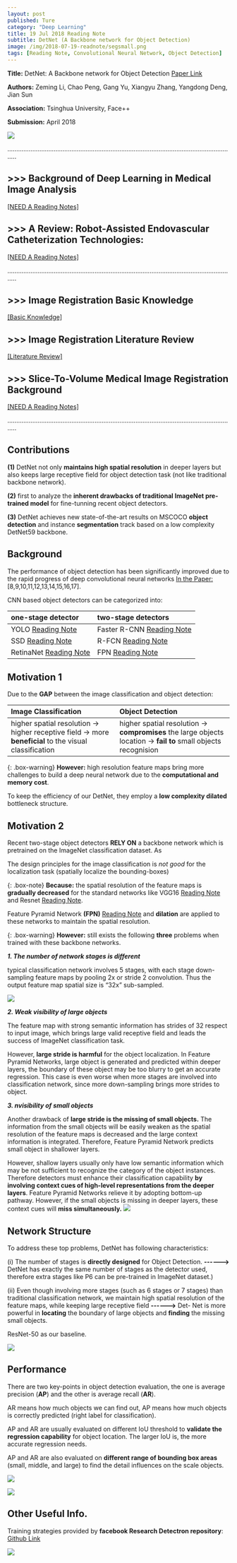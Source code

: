 ```yaml
---
layout: post
published: Ture
category: "Deep Learning"
title: 19 Jul 2018 Reading Note
subtitle: DetNet (A Backbone network for Object Detection)
image: /img/2018-07-19-readnote/segsmall.png
tags: [Reading Note, Convolutional Neural Network, Object Detection]
---
```


**Title:** DetNet: A Backbone network for Object Detection [Paper Link](https://arxiv.org/abs/1804.06215)

**Authors:** Zeming Li, Chao Peng, Gang Yu, Xiangyu Zhang, Yangdong Deng, Jian Sun

**Association:** Tsinghua University, Face++

**Submission:** April 2018

![](https://github.com/xuuuuuuchen/xuuuuuuchen.github.io/blob/master/img/2018-07-19-readnote/classify.png?raw=true) 


.................................................................................................................................

## >>> Background of Deep Learning in Medical Image Analysis

[[NEED A Reading Notes]](https://xuuuuuuchen.github.io/2018-08-01-DeepLearninginMedicalImageAnalysis/)

## >>> A Review: Robot-Assisted Endovascular Catheterization Technologies: 

[[NEED A Reading Notes]](https://xuuuuuuchen.github.io/Robot-AssistedEndovascularCatheterizationTechnologies/)

.................................................................................................................................
## >>> Image Registration Basic Knowledge

[[Basic Knowledge]](https://xuuuuuuchen.github.io/2018-07-31-ImageRegistration-basic/)

## >>> Image Registration Literature Review

[[Literature Review]](https://xuuuuuuchen.github.io/2018-07-31-ImageRegistration/)

## >>> Slice-To-Volume Medical Image Registration Background

[[NEED A Reading Notes]](https://xuuuuuuchen.github.io/2018-08-01-ImageRegistration-2D-3D/)

.................................................................................................................................


## Contributions

**(1)** DetNet not only **maintains high spatial resolution** in deeper layers but also keeps large receptive field for object detection task (not like traditional backbone network).

**(2)** first to analyze the **inherent drawbacks of traditional ImageNet pre-trained model** for fine-tunning recent object detectors.

**(3)** DetNet achieves new state-of-the-art results on MSCOCO **object detection** and instance **segmentation** track based on a low complexity DetNet59 backbone.

## Background

The performance of object detection has been significantly improved due to the rapid progress of deep convolutional neural networks [ In the Paper: ](https://arxiv.org/abs/1804.06215)[8,9,10,11,12,13,14,15,16,17].

CNN based object detectors can be categorized into:

| one-stage detector | two-stage detectors |
| :------ |:--- | 
| YOLO [Reading Note](https://xuuuuuuchen.github.io/2018-07-22-readnote/) | Faster R-CNN [Reading Note](https://xuuuuuuchen.github.io/2018-07-20-readnote/)| 
| SSD [Reading Note](https://xuuuuuuchen.github.io/2018-07-19-readnote/) | R-FCN [Reading Note](https://xuuuuuuchen.github.io/2018-07-19-readnote/)| 
| RetinaNet [Reading Note](https://xuuuuuuchen.github.io/2018-07-20-readnote/) | FPN [Reading Note](https://xuuuuuuchen.github.io/2018-07-19-readnote/)| 


## Motivation 1

Due to the **GAP** between the image classification and object detection:

| Image Classification | Object Detection |
| :------ |:--- | 
| higher spatial resolution -> higher receptive field -> more **beneficial** to the visual classification | higher spatial resolution -> **compromises** the large objects location -> **fail to** small objects recognision| 

{: .box-warning}
**However:** high resolution feature maps bring more challenges to build a deep neural network due to the **computational and memory cost**.

To keep the efficiency of our DetNet, they employ a **low complexity dilated** bottleneck structure. 

## Motivation 2

Recent two-stage object detectors **RELY ON** a backbone network which is pretrained on the ImageNet classification dataset. As

The design principles for the image classification is *not good* for the localization task (spatially localize the bounding-boxes)

{: .box-note}
**Because:** the spatial resolution of the feature maps is **gradually decreased** for the standard networks like VGG16 [Reading Note](https://xuuuuuuchen.github.io/2018-07-19-readnote/) and Resnet [Reading Note](https://xuuuuuuchen.github.io/2018-07-19-readnote/).

Feature Pyramid Network **(FPN)** [Reading Note](https://xuuuuuuchen.github.io/2018-07-19-readnote/) and **dilation** are applied to these networks to maintain the spatial resolution.

{: .box-warning}
**However:** still exists the following **three** problems when trained with these backbone networks.

***1. The number of network stages is different***

typical classification network involves 5 stages, with each stage down-sampling feature maps by pooling 2x or stride 2 convolution. Thus the output feature map spatial size is “32x” sub-sampled. 

![](https://github.com/xuuuuuuchen/xuuuuuuchen.github.io/blob/master/img/2018-07-19-readnote/motiv2.png?raw=true) 


***2. Weak visibility of large objects***

The feature map with strong semantic information has strides of 32 respect to input image, which brings large valid receptive field and leads the success of ImageNet classification task.

However, **large stride is harmful** for the object localization. In Feature Pyramid Networks, large object is generated and predicted within deeper layers, the boundary of these object may be too blurry to get an accurate regression. This case is even worse when more stages are involved into classification network, since more down-sampling brings more strides to object.

***3. nvisibility of small objects***

Another drawback of **large stride is the missing of small objects.** The information from the small objects will be easily weaken as the spatial resolution of the feature maps is decreased and the large context information is integrated. Therefore, Feature Pyramid Network predicts small object in shallower layers. 

However, shallow layers usually only have low semantic information which may be not sufficient to recognize the category of the object instances. Therefore detectors must enhance their classification capability **by involving context cues of high-level representations from the deeper layers**. Feature Pyramid Networks relieve it by adopting bottom-up pathway. However, if the small objects is missing in deeper layers, these context cues will **miss simultaneously.**
![](https://github.com/xuuuuuuchen/xuuuuuuchen.github.io/blob/master/img/2018-07-19-readnote/main.png?raw=true) 
## Network Structure

To address these top problems, DetNet has following characteristics:

(i) The number of stages is **directly designed** for Object Detection. **------>** DetNet has exactly the same number of stages as the detector used, therefore extra stages like P6 can be pre-trained in ImageNet dataset.)

(ii) Even though involving more stages (such as 6 stages or 7 stages) than traditional classification network, we maintain high spatial resolution of the feature maps, while keeping large receptive field  **------>** Det- Net is more powerful in **locating** the boundary of large objects and **finding** the missing small objects.

ResNet-50 as our baseline.

![](https://github.com/xuuuuuuchen/xuuuuuuchen.github.io/blob/master/img/2018-07-19-readnote/denet.png?raw=true) 

## Performance

There are two key-points in object detection evaluation, the one is average precision (**AP**) and the other is average recall (**AR**). 

AR means how much objects we can find out, 
AP means how much objects is correctly predicted (right label for classification). 

AP and AR are usually evaluated on different IoU threshold to **validate the regression capability** for object location. The larger IoU is, the more accurate regression needs. 

AP and AR are also evaluated on **different range of bounding box areas** (small, middle, and large) to find the detail influences on the scale objects.

![](https://github.com/xuuuuuuchen/xuuuuuuchen.github.io/blob/master/img/2018-07-19-readnote/result3.png?raw=true) 

![](https://github.com/xuuuuuuchen/xuuuuuuchen.github.io/blob/master/img/2018-07-19-readnote/result4.png?raw=true) 

## Other Useful Info.

Training strategies provided by **facebook Research Detectron repository**: [Github Link]( https://github.com/facebookresearch/Detectron)

![](https://github.com/xuuuuuuchen/xuuuuuuchen.github.io/blob/master/img/2018-07-19-readnote/seg.png?raw=true) 

